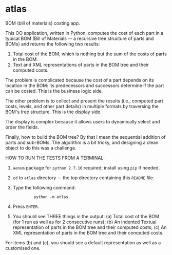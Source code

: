 atlas
===========

BOM (bill of materials) costing app.

This OO application, written in Python, computes the cost of each part in a typical BOM (Bill of Materials -- a recursive tree structure of parts and BOMs) and returns the following two results:

1. Total cost of the BOM, which is nothing but the sum of the costs of parts in the BOM.
2. Text and XML representations of parts in the BOM tree and their computed costs.

The problem is complicated because the cost of a part depends on its location in the BOM: its predecessors and successors determine if the part can be costed. This is the business logic side.

The other problem is to collect and present the results (i.e., computed part costs, levels, and other part details) in multiple formats by traversing the BOM's tree structure.  This is the display side.

The display is complex because it allows users to dynamically select and order the fields.


Finally, how to build the BOM tree? By that I mean the sequential addition of parts and sub-BOMs.  The algorithm is a bit tricky, and designing a clean object to do this was a challenge.


HOW TO RUN THE TESTS FROM A TERMINAL:

1. `aenum` package for `python 2.7.16` required; install using `pip` if needed.
2. `cd` to `atlas` directory -- the top directory containing this `README` file.
3. Type the following command:

                python -m atlas

4. Press `ENTER`.
5. You should see THREE things in the output:
        (a) Total cost of the BOM (for 1 run as well as for 2 consecutive runs);
	(b) An indented Textual representation of parts in the BOM tree and their computed costs;
	(c) An XML representation of parts in the BOM tree and their computed costs.

  For items (b) and (c), you should see a default representation as well as a customised one.


